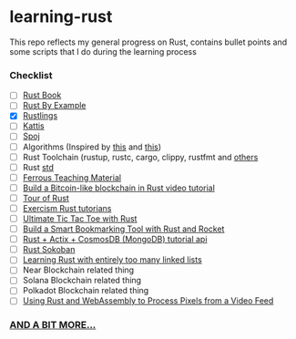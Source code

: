 # learning-rust
This repo reflects my general progress on Rust, contains bullet points and some scripts that I do during the learning process

### Checklist
- [ ] [Rust Book](https://doc.rust-lang.org/book/)
- [ ] [Rust By Example](https://doc.rust-lang.org/rust-by-example/index.html)
- [x] [Rustlings](https://github.com/rust-lang/rustlings/)
- [ ] [Kattis](https://open.kattis.com/problems)
- [ ] [Spoj](https://www.spoj.com/problems)
- [ ] Algorithms (Inspired by [this](https://github.com/TheAlgorithms/Rust) and [this](https://github.com/EbTech/rust-algorithms))
- [ ] Rust Toolchain (rustup, rustc, cargo, clippy, rustfmt and [others](https://github.com/rust-dev-tools/dev-tools-team)
- [ ] Rust [std](https://doc.rust-lang.org/std/)
- [ ] [Ferrous Teaching Material](https://ferrous-systems.github.io/teaching-material/)
- [ ] [Build a Bitcoin-like blockchain in Rust video tutorial](https://www.youtube.com/watch?v=qaykNPHJcyw)
- [ ] [Tour of Rust](https://tourofrust.com/index.html)
- [ ] [Exercism Rust tutorians](https://exercism.io/)
- [ ] [Ultimate Tic Tac Toe with Rust](https://www.minimax.dev/docs/ultimate/)
- [ ] [Build a Smart Bookmarking Tool with Rust and Rocket](https://developers.facebook.com/blog/post/2020/06/03/build-smart-bookmarking-tool-rust-rocket/)
- [ ] [Rust + Actix + CosmosDB (MongoDB) tutorial api](https://dev.to/jbarszczewski/rust-actix-cosmosdb-mongodb-tutorial-api-17i5)
- [ ] [Rust Sokoban](https://sokoban.iolivia.me/)
- [ ] [Learning Rust with entirely too many linked lists](https://rust-unofficial.github.io/too-many-lists/index.html#learn-rust-with-entirely-too-many-linked-lists)
- [ ] Near Blockchain related thing
- [ ] Solana Blockchain related thing
- [ ] Polkadot Blockchain related thing
- [ ] [Using Rust and WebAssembly to Process Pixels from a Video Feed](https://dev.to/fallenstedt/using-rust-and-webassembly-to-process-pixels-from-a-video-feed-4hhg)

### [AND A BIT MORE...](https://towardsdatascience.com/you-want-to-learn-rust-but-you-dont-know-where-to-start-fc826402d5ba)
